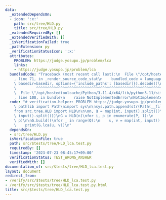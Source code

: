 ```yaml
---
data:
  _extendedDependsOn:
  - icon: ':x:'
    path: src/tree/HLD.py
    title: src/tree/HLD.py
  _extendedRequiredBy: []
  _extendedVerifiedWith: []
  _isVerificationFailed: true
  _pathExtension: py
  _verificationStatusIcon: ':x:'
  attributes:
    PROBLEM: https://judge.yosupo.jp/problem/lca
    links:
    - https://judge.yosupo.jp/problem/lca
  bundledCode: "Traceback (most recent call last):\n  File \"/opt/hostedtoolcache/Python/3.11.4/x64/lib/python3.11/site-packages/onlinejudge_verify/documentation/build.py\"\
    , line 71, in _render_source_code_stat\n    bundled_code = language.bundle(stat.path,\
    \ basedir=basedir, options={'include_paths': [basedir]}).decode()\n          \
    \         ^^^^^^^^^^^^^^^^^^^^^^^^^^^^^^^^^^^^^^^^^^^^^^^^^^^^^^^^^^^^^^^^^^^^^^^^^^^^^^^^^\n\
    \  File \"/opt/hostedtoolcache/Python/3.11.4/x64/lib/python3.11/site-packages/onlinejudge_verify/languages/python.py\"\
    , line 108, in bundle\n    raise NotImplementedError\nNotImplementedError\n"
  code: "# verification-helper: PROBLEM https://judge.yosupo.jp/problem/lca\nfrom\
    \ pathlib import Path\nimport sys\n\nsys.path.append(str(Path(__file__).resolve().parent.parent.parent.parent))\n\
    from src.tree.HLD import HLD\n\n\nn, Q = map(int, input().split())\nP = list(map(int,\
    \ input().split()))\nG = HLD(n)\nfor i, p in enumerate(P, 1):\n    G.add_edge(i,\
    \ p)\n\nG.build()\nfor _ in range(Q):\n    u, v = map(int, input().split())\n\
    \    print(G.lca(u, v))\n"
  dependsOn:
  - src/tree/HLD.py
  isVerificationFile: true
  path: src/$tests/tree/HLD_lca.test.py
  requiredBy: []
  timestamp: '2023-07-23 08:45:17+09:00'
  verificationStatus: TEST_WRONG_ANSWER
  verifiedWith: []
documentation_of: src/$tests/tree/HLD_lca.test.py
layout: document
redirect_from:
- /verify/src/$tests/tree/HLD_lca.test.py
- /verify/src/$tests/tree/HLD_lca.test.py.html
title: src/$tests/tree/HLD_lca.test.py
---
```

